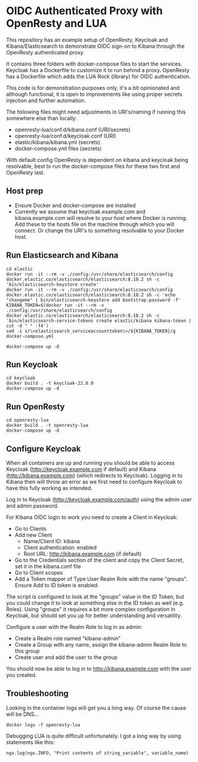 # OIDC Authenticated Proxy with OpenResty and LUA
This repository has an example setup of OpenResty, Keycloak and Kibana/Elasticsearch to demonstrate OIDC sign-on to Kibana through the OpenResty authenticated proxy. 

It contains three folders with docker-compose files to start the services. Keycloak has a Dockerfile to customize it to run behind a proxy. OpenResty has a Dockerfile which adds the LUA Rock (library) for OIDC authentication.

This code is for demonstration purposes only, it's a bit opinionated and although functional, it is open to improvements like using proper secrets injection and further automation.

The following files might need adjustments in URI's/naming if running this somewhere else than locally:
- openresty-lua/conf.d/kibana.conf (URI/secrets)
- openresty-lua/conf.d/keycloak.conf (URI)
- elastic/kibana/kibana.yml (secrets)
- docker-compose.yml files (secrets)

With default config OpenResty is dependent on kibana and keycloak being resolvable, best to run the docker-compose files for these two first and OpenResty last.

## Host prep
- Ensure Docker and docker-compose are installed
- Currently we assume that keycloak.example.com and kibana.example.com will resolve to your host where Docker is running. Add these to the hosts file on the machine through which you will connect. Or change the URI's to something resolvable to your Docker host.

## Run Elasticsearch and Kibana
```
cd elastic
docker run -it --rm -v ./config:/usr/share/elasticsearch/config docker.elastic.co/elasticsearch/elasticsearch:8.10.2 sh -c 'bin/elasticsearch-keystore create'
docker run -it --rm -v ./config:/usr/share/elasticsearch/config docker.elastic.co/elasticsearch/elasticsearch:8.10.2 sh -c 'echo "changeme" | bin/elasticsearch-keystore add bootstrap.password -f'
KIBANA_TOKEN=$(docker run -it --rm -v ./config:/usr/share/elasticsearch/config docker.elastic.co/elasticsearch/elasticsearch:8.10.2 sh -c 'bin/elasticsearch-service-tokens create elastic/kibana kibana-token | cut -d " " -f4')
sed -i s/\<elasticsearch_serviceaccounttoken\>/${KIBANA_TOKEN}/g docker-compose.yml

docker-compose up -d
```

## Run Keycloak
```
cd keycloak
docker build . -t keycloak-22.0.0
docker-compose up -d
```

## Run OpenResty
```
cd openresty-lua
docker build . -t openresty-lua
docker-compose up -d
```

## Configure Keycloak
When all containers are up and running you should be able to access Keycloak (http://keycloak.example.com if default) and Kibana (http://kibana.example.com) (which redirects to Keycloak). Logging in to Kibana then will throw an error as we first need to configure Keycloak to have this fully working as intended.

Log in to Keycloak (http://keycloak.example.com/auth) using the admin user and admin password.

For Kibana OIDC login to work you need to create a Client in Keycloak:
- Go to Clients
- Add new Client
  - Name/Client ID: kibana
  - Client authentication: enabled
  - Root URL: http://kibana.example.com (if default)
- Go to the Credentials section of the client and copy the Client Secret, set it in the kibana.conf file
- Go to Client scopes
- Add a Token mapper of Type User Realm Role with the name "groups". Ensure Add to ID token is enabled.

The script is configured to look at the "groups" value in the ID Token, but you could change it to look at something else in the ID token as well (e.g. Roles). Using "groups" it requires a bit more complex configuration in Keycloak, but should set you up for better understanding and versatility.

Configure a user with the Realm Role to log in as admin:
- Create a Realm role named "kibana-admin"
- Create a Group with any name, assign the kibana-admin Realm Role to this group
- Create user and add the user to the group

You should now be able to log in to http://kibana.example.com with the user you created.

## Troubleshooting
Looking in the container logs will get you a long way. Of course the cause will be DNS... 

```
docker logs -f openresty-lua
```

Debugging LUA is quite difficult unfortunately. I got a long way by using statements like this:
```
ngx.log(ngx.INFO, "Print contents of string_variable", variable_name)
```